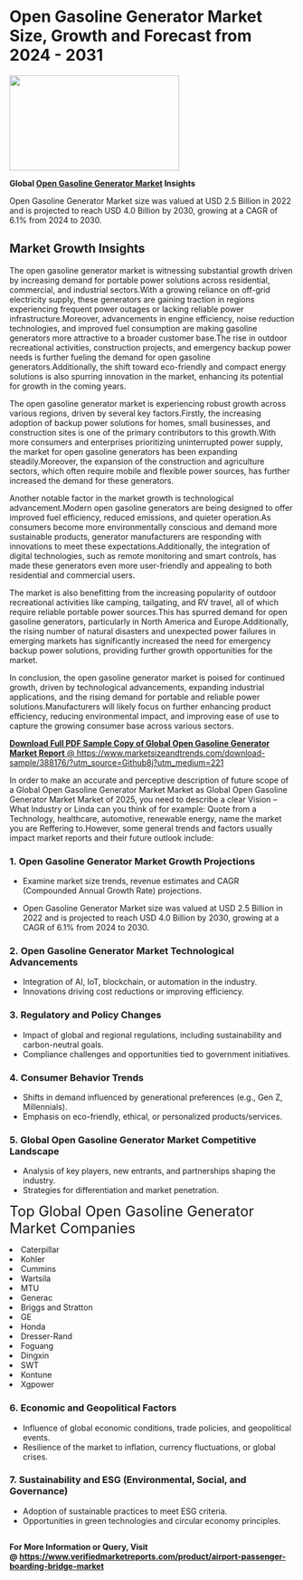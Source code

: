 <H1>Open Gasoline Generator Market Size, Growth and Forecast from 2024 - 2031</H1><img class="aligncenter size-medium wp-image-584254" src="https://thirdeyenews.in/wp-content/uploads/2024/09/Global-Market-Research-300x168.jpeg" alt="" width="300" height="168" /><p><strong>Global&nbsp;<a href="https://www.marketsizeandtrends.com/download-sample/388176/?utm_source=Github8j?utm_medium=221">Open Gasoline Generator Market</a> Insights</strong></p><p>Open Gasoline Generator Market size was valued at USD 2.5 Billion in 2022 and is projected to reach USD 4.0 Billion by 2030, growing at a CAGR of 6.1% from 2024 to 2030.</p><p><h2>Market Growth Insights</h2> <p>The open gasoline generator market is witnessing substantial growth driven by increasing demand for portable power solutions across residential, commercial, and industrial sectors.With a growing reliance on off-grid electricity supply, these generators are gaining traction in regions experiencing frequent power outages or lacking reliable power infrastructure.Moreover, advancements in engine efficiency, noise reduction technologies, and improved fuel consumption are making gasoline generators more attractive to a broader customer base.The rise in outdoor recreational activities, construction projects, and emergency backup power needs is further fueling the demand for open gasoline generators.Additionally, the shift toward eco-friendly and compact energy solutions is also spurring innovation in the market, enhancing its potential for growth in the coming years.<a href="#" class="download-sample"></a></p> <p>The open gasoline generator market is experiencing robust growth across various regions, driven by several key factors.Firstly, the increasing adoption of backup power solutions for homes, small businesses, and construction sites is one of the primary contributors to this growth.With more consumers and enterprises prioritizing uninterrupted power supply, the market for open gasoline generators has been expanding steadily.Moreover, the expansion of the construction and agriculture sectors, which often require mobile and flexible power sources, has further increased the demand for these generators.</p> <p>Another notable factor in the market growth is technological advancement.Modern open gasoline generators are being designed to offer improved fuel efficiency, reduced emissions, and quieter operation.As consumers become more environmentally conscious and demand more sustainable products, generator manufacturers are responding with innovations to meet these expectations.Additionally, the integration of digital technologies, such as remote monitoring and smart controls, has made these generators even more user-friendly and appealing to both residential and commercial users.</p> <p>The market is also benefitting from the increasing popularity of outdoor recreational activities like camping, tailgating, and RV travel, all of which require reliable portable power sources.This has spurred demand for open gasoline generators, particularly in North America and Europe.Additionally, the rising number of natural disasters and unexpected power failures in emerging markets has significantly increased the need for emergency backup power solutions, providing further growth opportunities for the market.</p> <p>In conclusion, the open gasoline generator market is poised for continued growth, driven by technological advancements, expanding industrial applications, and the rising demand for portable and reliable power solutions.Manufacturers will likely focus on further enhancing product efficiency, reducing environmental impact, and improving ease of use to capture the growing consumer base across various sectors.</p> <p><a href="#" class="get-more"></p><p><span class=""><strong>Download Full PDF Sample Copy of Global Open Gasoline Generator Market Report</strong> @ <a href="https://www.marketsizeandtrends.com/download-sample/388176/?utm_source=Github8j?utm_medium=221" target="_blank">https://www.marketsizeandtrends.com/download-sample/388176/?utm_source=Github8j?utm_medium=221</a></span></p><p>In order to make an accurate and perceptive description of future scope of a Global&nbsp;Open Gasoline Generator Market Market as Global&nbsp;Open Gasoline Generator Market Market of 2025, you need to describe a clear Vision &ndash; What Industry or Linda can you think of for example: Quote from a Technology, healthcare, automotive, renewable energy, name the market you are Reffering to.However, some general trends and factors usually impact market reports and their future outlook include:</p><h3>1.&nbsp;<strong>Open Gasoline Generator Market Growth Projections</strong></h3><ul><li>Examine market size trends, revenue estimates and CAGR (Compounded Annual Growth Rate) projections.</li><li><p>Open Gasoline Generator Market size was valued at USD 2.5 Billion in 2022 and is projected to reach USD 4.0 Billion by 2030, growing at a CAGR of 6.1% from 2024 to 2030.</p></li></ul><h3>2.&nbsp;<strong>Open Gasoline Generator Market Technological Advancements</strong></h3><ul><li>Integration of AI, IoT, blockchain, or automation in the industry.</li><li>Innovations driving cost reductions or improving efficiency.</li></ul><h3>3.&nbsp;<strong>Regulatory and Policy Changes</strong></h3><ul><li>Impact of global and regional regulations, including sustainability and carbon-neutral goals.</li><li>Compliance challenges and opportunities tied to government initiatives.</li></ul><h3>4.&nbsp;<strong>Consumer Behavior Trends</strong></h3><ul><li>Shifts in demand influenced by generational preferences (e.g., Gen Z, Millennials).</li><li>Emphasis on eco-friendly, ethical, or personalized products/services.</li></ul><h3>5.&nbsp;<strong>Global Open Gasoline Generator Market Competitive Landscape</strong></h3><ul><li>Analysis of key players, new entrants, and partnerships shaping the industry.</li><li>Strategies for differentiation and market penetration.</li></ul><p data-pm-slice="1 1 []"><span style="color: inherit; font-family: inherit; font-size: 25px;">Top Global Open Gasoline Generator Market Companies</span></p><div class="" data-test-id=""><p><li>Caterpillar</li><li> Kohler</li><li> Cummins</li><li> Wartsila</li><li> MTU</li><li> Generac</li><li> Briggs and Stratton</li><li> GE</li><li> Honda</li><li> Dresser-Rand</li><li> Foguang</li><li> Dingxin</li><li> SWT</li><li> Kontune</li><li> Xgpower</li></p></div><h3>6.&nbsp;<strong>Economic and Geopolitical Factors</strong></h3><ul><li>Influence of global economic conditions, trade policies, and geopolitical events.</li><li>Resilience of the market to inflation, currency fluctuations, or global crises.</li></ul><h3>7.&nbsp;<strong>Sustainability and ESG (Environmental, Social, and Governance)</strong></h3><ul><li>Adoption of sustainable practices to meet ESG criteria.</li><li>Opportunities in green technologies and circular economy principles.</li></ul><h2><strong style="font-size: 14px;">For More Information or Query, Visit @&nbsp;</strong><a style="background-color: #ffffff; font-size: 14px;" href="https://www.marketsizeandtrends.com/report/open-gasoline-generator-market/" target="_blank">https://www.verifiedmarketreports.com/product/airport-passenger-boarding-bridge-market</a></h2>